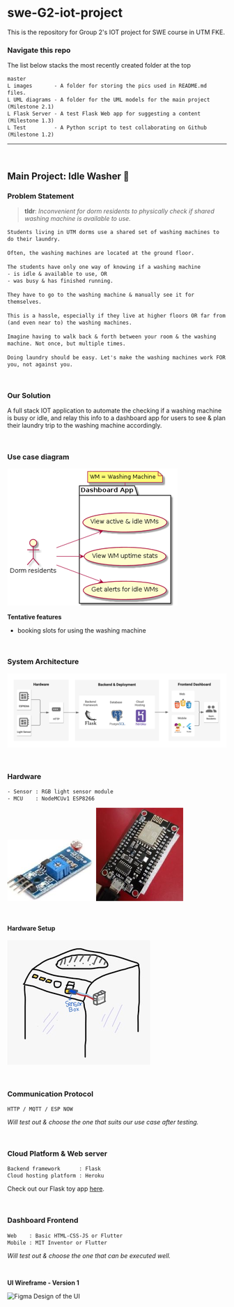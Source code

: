 # swe-G2-iot-project
This is the repository for Group 2's IOT project for SWE course in UTM FKE. 

### Navigate this repo
The list below stacks the most recently created folder at the top
```
master
L images       - A folder for storing the pics used in README.md files. 
L UML diagrams - A folder for the UML models for the main project (Milestone 2.1)
L Flask Server - A test Flask Web app for suggesting a content (Milestone 1.3) 
L Test         - A Python script to test collaborating on Github (Milestone 1.2)
```

---

<br/>

## Main Project: Idle Washer 🧺

### Problem Statement

>**tldr**: *Inconvenient for dorm residents to physically check if shared washing machine is available to use.*
```
Students living in UTM dorms use a shared set of washing machines to do their laundry. 

Often, the washing machines are located at the ground floor.

The students have only one way of knowing if a washing machine
- is idle & available to use, OR
- was busy & has finished running.

They have to go to the washing machine & manually see it for themselves. 

This is a hassle, especially if they live at higher floors OR far from (and even near to) the washing machines.

Imagine having to walk back & forth between your room & the washing machine. Not once, but multiple times.

Doing laundry should be easy. Let's make the washing machines work FOR you, not against you.
```

<br/>

### Our Solution
A full stack IOT application to automate the checking if a washing machine is busy or idle, and relay this info to a dashboard app for users to see & plan their laundry trip to the washing machine accordingly.

<br/>

### Use case diagram

![Use case diagram](https://github.com/Rekanice/swe-G2-iot-project/blob/55faecf1ef122f0b1f06967e5f15ea0fc0469247/UML%20diagrams/usecase_diagram1.png)

**Tentative features**
- booking slots for using the washing machine

<br/>

### System Architecture
![Overview of the tech stack](https://github.com/Rekanice/swe-G2-iot-project/blob/e0d91b83c3a7868e55449eced2450638003cc4a4/images/system_arch_pic.png)

<br/>

### Hardware
```
- Sensor : RGB light sensor module
- MCU    : NodeMCUv1 ESP8266 
```
![Light Module sensor from Cytron](https://github.com/Rekanice/swe-G2-iot-project/blob/f124691cfb8c146144e130dbb8553d363e562a06/images/light_sensor_module.jpg)
![NodeMCU ESP8266](https://github.com/Rekanice/swe-G2-iot-project/blob/e8a1b532913f9c267a11f2c236fd56e05f51c070/images/nodemcu_ESP8266.jpg)

<br/>

#### Hardware Setup
![Device setup](https://github.com/Rekanice/swe-G2-iot-project/blob/d76a08e94ea6444962755b7ac9bf270c3a8d7b9a/images/device_setup.jpg)

<br/>

### Communication Protocol
```
HTTP / MQTT / ESP NOW
```
*Will test out & choose the one that suits our use case after testing.*

<br/>

### Cloud Platform & Web server
```
Backend framework      : Flask
Cloud hosting platform : Heroku
```
Check out our Flask toy app [here](https://tell-me-something-flask-app.herokuapp.com/joke).

<br/>

### Dashboard Frontend
```
Web    : Basic HTML-CSS-JS or Flutter
Mobile : MIT Inventor or Flutter
```
*Will test out & choose the one that can be executed well.*

<br/>

**UI Wireframe - Version 1**

![Figma Design of the UI]()





